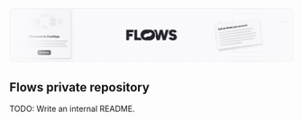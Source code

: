 <p align="center">
  <img alt="Flows banner" src="./docs/github-banner.png">
</p>

## Flows private repository

TODO: Write an internal README.
